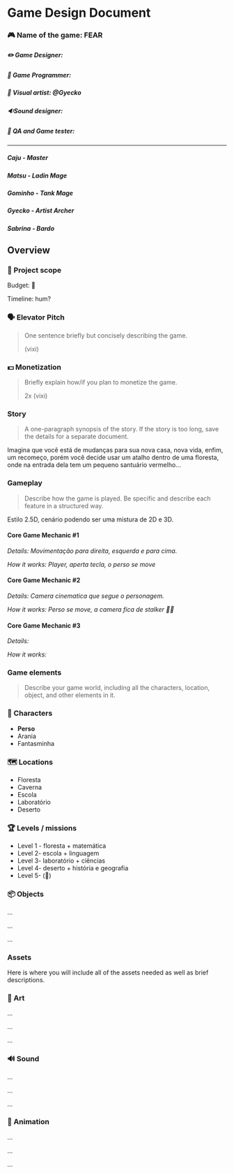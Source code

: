 # Game Design Document
### 🎮️ Name of the game: FEAR  

##### ✏️ Game Designer:

##### 👥 Game Programmer: 

##### 🎨 Visual artist: @Gyecko

##### 🔉Sound designer: 

##### 🐸 QA and Game tester:

------

##### Caju - Master

##### Matsu - Ladin Mage

##### Gominho - Tank Mage

##### Gyecko - Artist Archer

##### Sabrina - Bardo




## Overview
### 📐 Project scope  
Budget: 🐧

Timeline:  hum?

### 🗣️ Elevator Pitch  
> One sentence briefly but concisely describing the game.  
>
> (vixi)

### 💵 Monetization  
> Briefly explain how/if you plan to monetize the game.  
>
> 2x (vixi)

### Story  
> A one-paragraph synopsis of the story. If the story is too long, save the details for a separate document.  

Imagina que você está de mudanças para sua nova casa, nova vida, enfim, um recomeço, porém você decide usar um atalho dentro de uma floresta, onde na entrada dela tem um pequeno santuário vermelho...

### Gameplay  
> Describe how the game is played. Be specific and describe each feature in a structured way.

Estilo 2.5D, cenário podendo ser uma mistura de 2D e 3D. 

#### Core Game Mechanic #1  

*Details:  Movimentação para direita, esquerda e para cima.*

*How it works:  Player, aperta tecla, o perso se move* 

#### Core Game Mechanic #2  

*Details: Camera cinematica que segue o personagem.*

*How it works:  Perso se move, a camera fica de stalker 🕵‍♂*

#### Core Game Mechanic #3  

*Details:*

*How it works:*  

### Game elements  
> Describe your game world, including all the characters, location, object, and other elements in it.  

### 👤 Characters  
- **Perso**
- Arania
- Fantasminha


### 🗺️ Locations  
- Floresta 
- Caverna
- Escola
- Laboratório 
- Deserto 

### 🏆️ Levels / missions  
- Level 1 - floresta + matemática
- Level 2- escola + linguagem
- Level 3- laboratório + ciências
- Level 4- deserto + história e geografia 
- Level 5- (🤔)

### 📦️ Objects  
...

...

...

### Assets
Here is where you will include all of the assets needed as well as brief descriptions.

### 🎨 Art  
...

...

...

### 🔊 Sound  
...

...

...

### 🏃‍ Animation  
...

...

...